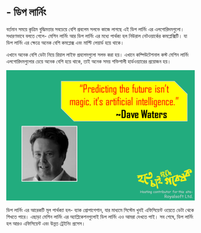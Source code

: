 # - ডিপ লার্নিং

বর্তমান সময়ে কৃত্রিম বুদ্ধিমত্তার সবচেয়ে বেশি প্রবলেম সলভে কাজে লাগছে এই ডিপ লার্নিং এর এলগোরিদমগুলো। সধারণভাবে বলতে গেলে- মেশিন লার্নিং আর ডিপ লার্নিং এর মধ্যে পার্থক্য হল নিউরাল নেটওয়ার্কের কমপ্লেক্সিটি। যা ডিপ লার্নিং এর ক্ষেত্রে অনেক বেশি কমপ্লেক্স এবং মাল্টি লেয়ার্ড হয়ে থাকে। 

এখানে অনেক বেশি ডেটা নিয়ে রিয়াল লাইফ প্রবলেমগুলো সলভ করা হয়। এখানে কম্পিউটেশনাল কস্ট মেশিন লার্নিং এলগোরিদমগুলোর চেয়ে অনেক বেশি হয়ে থাকে, তাই অনেক সময় শক্তিশালী হার্ডওয়্যারের প্রয়োজন হয়। 

![](../../.gitbook/assets/slide8.PNG)

ডিপ লার্নিং এর আরেকটি মূল পার্থক্যা হল- ব্যাক প্রোপাগেশান, যার মাধ্যমে সিস্টেম খুবই এফিসিয়েন্ট ওয়েতে ডেটা থেকে শিখতে পারে। এছাড়া মেশিন লার্নিং এর অ্যাপ্লিকেশনগুলোই ডিপ লার্নিং এও আমরা দেখতে পাই।  সব শেষে, ডিপ লার্নিং হল আরও এফিসিয়েন্ট এবং উন্নত ট্রেইনিং প্রসেস। 

